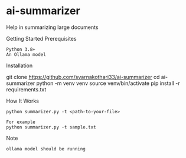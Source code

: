 # ai-summarizer
Help in summarizing large documents

Getting Started
Prerequisites

    Python 3.8+
    An Ollama model

Installation

git clone https://github.com/svarnakothari33/ai-summarizer
cd ai-summarizer
python -m venv venv
source venv/bin/activate
pip install -r requirements.txt


How It Works

    python summarizer.py -t <path-to-your-file> 
    
    For example 
    python summarizer.py -t sample.txt

Note

    ollama model should be running
